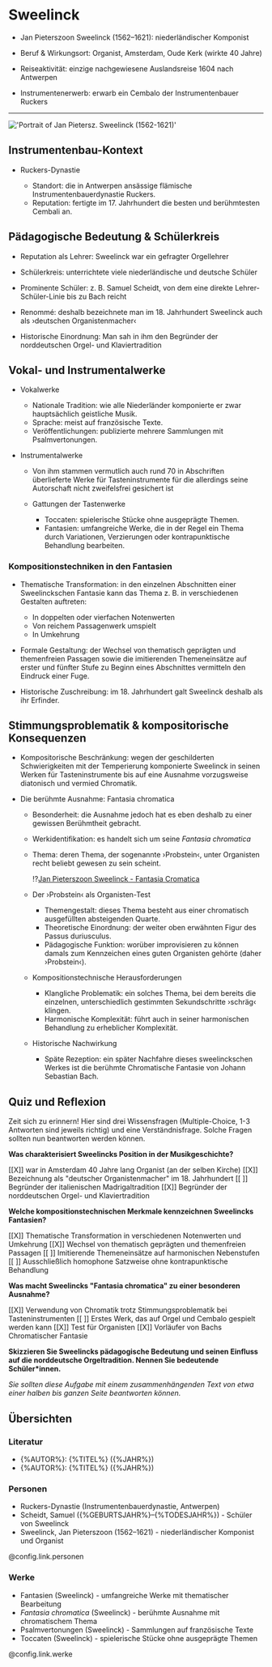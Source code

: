 <!--
author: Dennis Ried
email: dennis.ried@musikwiss.uni-halle.de
version: 1.0.0
language: de
narrator: Deutsch Female
import: ../config.md
tags: komponist
-->

# Sweelinck

- Jan Pieterszoon Sweelinck (1562–1621): niederländischer Komponist

- Beruf & Wirkungsort: Organist, Amsterdam, Oude Kerk (wirkte 40 Jahre)

- Reiseaktivität: einzige nachgewiesene Auslandsreise 1604 nach Antwerpen

- Instrumentenerwerb: erwarb ein Cembalo der Instrumentenbauer Ruckers

---

!['Portrait of Jan Pietersz. Sweelinck (1562-1621)'](https://upload.wikimedia.org/wikipedia/commons/2/27/Jan_Pieterszoon_Sweelinck.png "Portrait of Jan Pietersz. Sweelinck (1562-1621), Bild: wikimedia")

## Instrumentenbau-Kontext

- Ruckers-Dynastie
  
  - Standort: die in Antwerpen ansässige flämische Instrumentenbauerdynastie Ruckers.
  - Reputation: fertigte im 17. Jahrhundert die besten und berühmtesten Cembali an.

## Pädagogische Bedeutung & Schülerkreis

- Reputation als Lehrer: Sweelinck war ein gefragter Orgellehrer

- Schülerkreis: unterrichtete viele niederländische und deutsche Schüler

- Prominente Schüler: z. B. Samuel Scheidt, von dem eine direkte Lehrer-Schüler-Linie bis zu Bach reicht

- Renommé: deshalb bezeichnete man im 18. Jahrhundert Sweelinck auch als ›deutschen Organistenmacher‹

- Historische Einordnung: Man sah in ihm den Begründer der norddeutschen Orgel- und Klaviertradition

## Vokal- und Instrumentalwerke

- Vokalwerke
  
  - Nationale Tradition: wie alle Niederländer komponierte er zwar hauptsächlich geistliche Musik.
  - Sprache: meist auf französische Texte.
  - Veröffentlichungen: publizierte mehrere Sammlungen mit Psalmvertonungen.

- Instrumentalwerke
  
  - Von ihm stammen vermutlich auch rund 70 in Abschriften überlieferte Werke für Tasteninstrumente für die allerdings seine Autorschaft nicht zweifelsfrei gesichert ist
  - Gattungen der Tastenwerke
    
    - Toccaten: spielerische Stücke ohne ausgeprägte Themen.
    - Fantasien: umfangreiche Werke, die in der Regel ein Thema durch Variationen, Verzierungen oder kontrapunktische Behandlung bearbeiten.

### Kompositionstechniken in den Fantasien

- Thematische Transformation: in den einzelnen Abschnitten einer Sweelinckschen Fantasie kann das Thema z. B. in verschiedenen Gestalten auftreten:
  
  - In doppelten oder vierfachen Notenwerten
  - Von reichem Passagenwerk umspielt
  - In Umkehrung

- Formale Gestaltung: der Wechsel von thematisch geprägten und themenfreien Passagen sowie die imitierenden Themeneinsätze auf erster und fünfter Stufe zu Beginn eines Abschnittes vermitteln den Eindruck einer Fuge.

- Historische Zuschreibung: im 18. Jahrhundert galt Sweelinck deshalb als ihr Erfinder.

## Stimmungsproblematik & kompositorische Konsequenzen

- Kompositorische Beschränkung: wegen der geschilderten Schwierigkeiten mit der Temperierung komponierte Sweelinck in seinen Werken für Tasteninstrumente bis auf eine Ausnahme vorzugsweise diatonisch und vermied Chromatik.

- Die berühmte Ausnahme: Fantasia chromatica
  
  - Besonderheit: die Ausnahme jedoch hat es eben deshalb zu einer gewissen Berühmtheit gebracht.
  - Werkidentifikation: es handelt sich um seine *Fantasia chromatica*
  - Thema: deren Thema, der sogenannte ›Probstein‹, unter Organisten recht beliebt gewesen zu sein scheint.

    !?[Jan Pieterszoon Sweelinck - Fantasia Cromatica](https://www.youtube.com/watch?v=9zHWp9nEL0s "Jan Pieterszoon Sweelinck - Fantasia Cromatica, Helmut Walcha (Orgel)")

  - Der ›Probstein‹ als Organisten-Test
    
    - Themengestalt: dieses Thema besteht aus einer chromatisch ausgefüllten absteigenden Quarte.
    - Theoretische Einordnung: der weiter oben erwähnten Figur des Passus duriusculus.
    - Pädagogische Funktion: worüber improvisieren zu können damals zum Kennzeichen eines guten Organisten gehörte (daher ›Probstein‹).

  - Kompositionstechnische Herausforderungen
    
    - Klangliche Problematik: ein solches Thema, bei dem bereits die einzelnen, unterschiedlich gestimmten Sekundschritte ›schräg‹ klingen.
    - Harmonische Komplexität: führt auch in seiner harmonischen Behandlung zu erheblicher Komplexität.

  - Historische Nachwirkung
    
    - Späte Rezeption: ein später Nachfahre dieses sweelinckschen Werkes ist die berühmte Chromatische Fantasie von Johann Sebastian Bach.


## Quiz und Reflexion
Zeit sich zu erinnern! Hier sind drei Wissensfragen (Multiple-Choice, 1-3 Antworten sind jeweils richtig) und eine Verständnisfrage. Solche Fragen sollten nun beantworten werden können.

**Was charakterisiert Sweelincks Position in der Musikgeschichte?**

[[X]] war in Amsterdam 40 Jahre lang Organist (an der selben Kirche)
[[X]] Bezeichnung als "deutscher Organistenmacher" im 18. Jahrhundert
[[ ]] Begründer der italienischen Madrigaltradition
[[X]] Begründer der norddeutschen Orgel- und Klaviertradition

**Welche kompositionstechnischen Merkmale kennzeichnen Sweelincks Fantasien?**

[[X]] Thematische Transformation in verschiedenen Notenwerten und Umkehrung
[[X]] Wechsel von thematisch geprägten und themenfreien Passagen
[[ ]] Imitierende Themeneinsätze auf harmonischen Nebenstufen
[[ ]] Ausschließlich homophone Satzweise ohne kontrapunktische Behandlung

**Was macht Sweelincks "Fantasia chromatica" zu einer besonderen Ausnahme?**

[[X]] Verwendung von Chromatik trotz Stimmungsproblematik bei Tasteninstrumenten
[[ ]] Erstes Werk, das auf Orgel und Cembalo gespielt werden kann
[[X]] Test für Organisten
[[X]] Vorläufer von Bachs Chromatischer Fantasie

**Skizzieren Sie Sweelincks pädagogische Bedeutung und seinen Einfluss auf die norddeutsche Orgeltradition. Nennen Sie bedeutende Schüler*innen.**

*Sie sollten diese Aufgabe mit einem zusammenhängenden Text von etwa einer halben bis ganzen Seite beantworten können.*

## Übersichten

### Literatur

* {%AUTOR%}: {%TITEL%} ({%JAHR%})
* {%AUTOR%}: {%TITEL%} ({%JAHR%})

### Personen

* Ruckers-Dynastie (Instrumentenbauerdynastie, Antwerpen)
* Scheidt, Samuel ({%GEBURTSJAHR%}–{%TODESJAHR%}) - Schüler von Sweelinck
* Sweelinck, Jan Pieterszoon (1562–1621) - niederländischer Komponist und Organist

@config.link.personen

### Werke

* Fantasien (Sweelinck) - umfangreiche Werke mit thematischer Bearbeitung
* _Fantasia chromatica_ (Sweelinck) - berühmte Ausnahme mit chromatischem Thema
* Psalmvertonungen (Sweelinck) - Sammlungen auf französische Texte
* Toccaten (Sweelinck) - spielerische Stücke ohne ausgeprägte Themen

@config.link.werke

